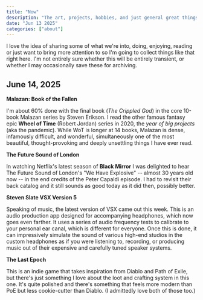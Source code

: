 ```yaml
---
title: "Now"
description: "The art, projects, hobbies, and just general great things I'm into right now."
date: "Jun 13 2025"
categories: ["about"]
---
```


I love the idea of sharing some of what we're into, doing, enjoying, reading or just want to bring more attention to so I'm going to collect things like that right here. I'm not entirely sure whether this will be entirely transient, or whether I may occasionally save these for archiving.

## June 14, 2025

**Malazan: Book of the Fallen**

I'm about 60% done with the final book (_The Crippled God_) in the core 10-book Malazan series by Steven Erikson. I read the other famous fantasy epic **Wheel of Time** (Robert Jordan) series in 2020, the _year of big projects_ (aka the pandemic). While WoT is longer at 14 books, Malazan is dense, infamously difficult, and wonderful, simultaneously one of the most beautiful, thought-provoking and deeply unsettling things I have ever read.

**The Future Sound of London**

In watching Netflix's latest season of **Black Mirror** I was delighted to hear The Future Sound of London's "We Have Explosive" -- almost 30 years old now -- in the end credits of the Peter Capaldi episode. I had to revisit their back catalog and it still sounds as good today as it did then, possibly better.

**Steven Slate VSX Version 5**

Speaking of music, the latest version of VSX came out this week. This is an audio production app designed for accompanying headphones, which now goes even farther. It uses a series of audio frequency tests to calibrate to your personal ear canal, which is different for everyone. Once this is done, it can impressively simulate the sound of various high-end studios in the custom headphones as if you were listening to, recording, or producing music out of their expensive and carefully tuned speaker systems.

**The Last Epoch**

This is an indie game that takes inspiration from Diablo and Path of Exile, but there's just something I love about the loot and crafting system in this one. It's quite polished and there's something that feels more modern than PoE but less cookie-cutter than Diablo. (I admittedly love both of those too.)
